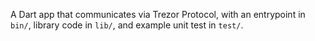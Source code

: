 A Dart app that communicates via Trezor Protocol, with an entrypoint in `bin/`, library code
in `lib/`, and example unit test in `test/`.
